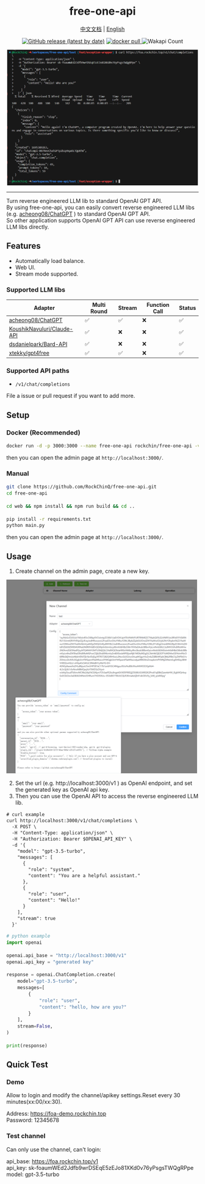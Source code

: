 <div align="center">

# free-one-api

[中文文档](README.md) | [English](README_en.md)

[![GitHub release (latest by date)](https://img.shields.io/github/v/release/RockChinQ/free-one-api)](https://github.com/RockChinQ/free-one-api/releases/latest)
<a href="https://hub.docker.com/repository/docker/rockchin/free-one-api">
    <img src="https://img.shields.io/docker/pulls/rockchin/free-one-api?color=blue" alt="docker pull">
  </a>
![Wakapi Count](https://wakapi.dev/api/badge/RockChinQ/interval:any/project:free-one-api)

<img width="500" alt="image" src="assets/feature.png">

</div>
<hr>

Turn reverse engineered LLM lib to standard OpenAI GPT API.  
By using free-one-api, you can easily convert reverse engineered LLM libs (e.g. [acheong08/ChatGPT](https://github.com/acheong08/ChatGPT) ) to standard OpenAI GPT API.  
So other application supports OpenAI GPT API can use reverse engineered LLM libs directly.

## Features

- Automatically load balance.
- Web UI.
- Stream mode supported.

### Supported LLM libs

|Adapter|Multi Round|Stream|Function Call|Status|
|---|---|---|---|---|
|[acheong08/ChatGPT](https://github.com/acheong08/ChatGPT)|✅|✅|❌|✅|
|[KoushikNavuluri/Claude-API](https://github.com/KoushikNavuluri/Claude-API)|✅|❌|❌|✅|
|[dsdanielpark/Bard-API](https://github.com/dsdanielpark/Bard-API)|✅|❌|❌|✅|
|[xtekky/gpt4free](https://github.com/xtekky/gpt4free)|✅|✅|❌|✅|

### Supported API paths

- `/v1/chat/completions`

File a issue or pull request if you want to add more.

## Setup

### Docker (Recommended)

```bash
docker run -d -p 3000:3000 --name free-one-api rockchin/free-one-api -v ./data:/app/data
```

then you can open the admin page at `http://localhost:3000/`.

### Manual

```bash
git clone https://github.com/RockChinQ/free-one-api.git
cd free-one-api

cd web && npm install && npm run build && cd ..

pip install -r requirements.txt
python main.py
```

then you can open the admin page at `http://localhost:3000/`.

## Usage

1. Create channel on the admin page, create a new key.

<img width="500" alt="image" src="assets/add_channel.png">

2. Set the url (e.g. http://localhost:3000/v1 ) as OpenAI endpoint, and set the generated key as OpenAI api key.  
3. Then you can use the OpenAI API to access the reverse engineered LLM lib.

```curl
# curl example
curl http://localhost:3000/v1/chat/completions \
  -X POST \
  -H "Content-Type: application/json" \
  -H "Authorization: Bearer $OPENAI_API_KEY" \
  -d '{
    "model": "gpt-3.5-turbo",
    "messages": [
      {
        "role": "system",
        "content": "You are a helpful assistant."
      },
      {
        "role": "user",
        "content": "Hello!"
      }
    ],
    "stream": true
  }'
```

```python
# python example
import openai

openai.api_base = "http://localhost:3000/v1"
openai.api_key = "generated key"

response = openai.ChatCompletion.create(
    model="gpt-3.5-turbo",
    messages=[
        {
            "role": "user",
            "content": "hello, how are you?"
        }
    ],
    stream=False,
)

print(response)
```

## Quick Test

### Demo

Allow to login and modify the channel/apikey settings.Reset every 30 minutes(xx:00/xx:30).

Address: https://foa-demo.rockchin.top  
Password: 12345678

### Test channel

Can only use the channel, can't login:

api_base: https://foa.rockchin.top/v1  
api_key: sk-foaumWEd2Jdfb9wrDSEqE5zEJo81XKd0v76yPsgsTWQgRPpe  
model: gpt-3.5-turbo  
